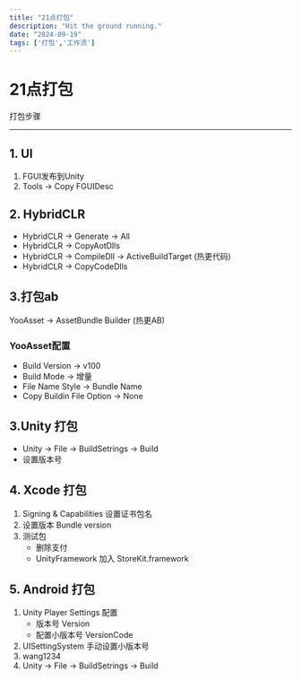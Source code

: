 ```yaml
---
title: "21点打包"
description: "Hit the ground running."
date: "2024-09-19"
tags: ['打包','工作流']
---
```


# 21点打包

打包步骤

---

## 1. UI

 1. FGUI发布到Unity
 2. Tools -> Copy FGUIDesc

## 2. HybridCLR

* HybridCLR -> Generate -> All
* HybridCLR ->  CopyAotDlls
* HybridCLR ->  CompileDll  ->  ActiveBuildTarget (热更代码)  
* HybridCLR ->  CopyCodeDlls

## 3.打包ab

YooAsset ->  AssetBundle Builder (热更AB)

### YooAsset配置

* Build Version   ->   v100
* Build Mode  ->  增量
* File Name Style -> Bundle Name
* Copy Buildin File Option -> None

## 3.Unity 打包

* Unity -> File -> BuildSetrings -> Build
* 设置版本号

## 4. Xcode 打包

1. Signing & Capabilities 设置证书包名
2. 设置版本 Bundle version
3. 测试包
   * 删除支付
   * UnityFramework 加入 StoreKit.framework

## 5. Android 打包

1. Unity Player Settings 配置
   * 版本号 Version
   * 配置小版本号 VersionCode
2. UISettingSystem 手动设置小版本号
3. wang1234
4. Unity -> File -> BuildSetrings -> Build

